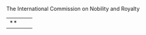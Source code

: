 The International Commission on Nobility and Royalty 







|  |  |  |
| --- | --- | --- |
| **|  | | --- | |  |**  **The International Commission on Nobility and Royalty**     **© Copyright 2005/2009**       **Heritage International University supports the aims and values of the International Commission on Nobility and Royalty** | **The International Commission on Nobility and Royalty**  **The International Commission on Nobility and Royalty** **|**[Brief Facts on the Commission](id68.html "Brief Facts on the Commission") **|**[THE STANDARD FOR ALL THAT WE DO](id92.html "THE STANDARD FOR ALL THAT WE DO") **|**[Briefly, the Benefits of Constitutional Monarchy](id81.html "Briefly, the Benefits of Constitutional ") **|**[IDEALS](the_ideals_of_nobility_and_royalty.html "IDEALS") **|**[ADVANTAGES](criticisms_and_benefits_of_monarchy.html "ADVANTAGES") **|**[Royal Families of the World](id59.html "Royal Families of the World") **|**[SOVEREIGNTY, NOBILITY AND ROYALTY](id31.html "SOVEREIGNTY, NOBILITY AND ROYALTY ")  **|**[PROBLEMS AND SOLUTIONS: The Future of Nobility and Chivalry](id108.html "PROBLEMS AND SOLUTIONS: The Future of No") **|**[DEPOSED SOVEREIGNTY AND ROYALTY: How to Preserve it and How it can be Lost](the_sovereign_rights_of_deposed_kings__monarchs_and_sovereign_princes.html "DEPOSED SOVEREIGNTY AND ROYALTY: How to ") **|**[Orders of Chivalry](id60.html "Orders of Chivalry") **|**[Heraldry](id56.html "Heraldry") **|**[The Nobility](id58.html "The Nobility") **|**[ROYAL & NOBLE GENEALOGY](id62.html "ROYAL  NOBLE GENEALOGY") **|**[MONARCHY AND NOBILITY: DIVINE RIGHTS & RESPONSIBILITIES](id54.html "MONARCHY AND NOBILITY: DIVINE RIGHTS  RE") **|**[General Philosophy & Practices](id44.html "General Philosophy  Practices") **|**[Membership Categories, Fees, Evidence Requirements and Standards](id19.html "Membership Categories, Fees, Evidence Re") **|**[Examples](id24.html "Examples") **|**[Benefits](id25.html "Benefits") **|**[FAKE TITLES AND COUNTERFEITS](id39.html "FAKE TITLES AND COUNTERFEITS") **|**[TITLE OF NOBILITY SCAMS](id64.html "TITLE OF NOBILITY SCAMS") **|**[May 2020 Public Newsletter](id63.html "May 2020 Public Newsletter") **|**[Officers of the Commission](id66.html "Officers of the Commission") **|**[Helpful Links](id41.html "Helpful Links") **|**[Contact](id48.html "Contact ")  **|**[Enrollment](id52.html "Enrollment") **|**[Registration or Certification](id57.html "Registration or Certification")  **(See Additional Articles below)**   **Welcome**   **Introduction to the Commission's Website**   **All the major legal principles that promote genuine and authentic nobility, royalty and chivalry are contained in the following new two volume book. Note what is says in the first paragraph of the Foreword:**   **The whole field of nobility and royalty is in disarray and confusion. It is rife with falsehoods, misguided experts, phony princes, and counterfeit chivalric orders. Besides the numerous scams and charlatans that exist, there is a widespread misunderstanding of the international and natural laws that govern dynastic rights. This is a field that is truly divided. This sad state of affairs need not continue. If international law is honored, revered and respected, then everything can be set in its proper order. The grand key to this needed unity is the rule of the just, time-honored laws that already exist.**   **The author is Dr. Stephen Baca y Kerr, JD, LLM, MAT, former special counsel to the Imperial and Royal House of Habsburg, Professor and Dean of the Law School at the International College of Interdisciplinary Studies. His book is** ***The Entitlement to Rule: Legal, Non-Territorial Sovereignty in International Law*** **and it is a masterpiece. Note excerpts of what people have said about it:**   **"It is written in a clear and compelling manner. It is hoped that more and more people will become familiar with the laws of justice contained in this book."** (Thubten Samphel, director of the Tibet Policy Institute of the Central Tibetan Administration and author of the book *Falling Through the Roof,* Dharamshala, India)   **"It is magnificently done and of great worth."** (Adalberto J. Urbina Briceno, Sc.D., Professor Head of the Public International Law Chair of the Catholic University Andres Bello- Caracas)   **"It is a goldmine of references and is a valuable account of a [thought provoking] . . . and poorly understood area of law."** (Rev'd Professor Noel Cox, LLM, MA, MTheol, Ph.D., LTh, FRHists, Barrister, Aberystwyth University, New Zealand)   **"Dr. Kerr has put together a book that is a "one of a kind" providing what is needed to perpetuate the rights of deposed sovereignty. For all those interested in the legal future of nobility and royalty, this is a very important, scholarly and insightful book to read."** (LaWanna Blount, Ph.D., F.Coll.T, vice president and professor at the American College of Interdisciplinary Sciences, Como, Mississippi, USA)   **"Dr. Kerr's book . . . is one of those . . . path breaking works that throws new light on a field of study . . . on the complex legal and philosophical sinews that keep alive [deposed] monarchies. . . . This type of writing fills a huge gap within the royal studies field. . . ."** (Dr. Diana Mandache, historian and author, Budapest, Romania)   **"The author obviously has a deep understanding of international law and how it relates to deposed monarchies and exiled governments. The content is well structured and well written. I accept this book as conforming to the highest academic standards expected of a master scholar and practitioner."** (Alexander Arapov, Sc.D., Professor of the Department of Philosophy and Sociology of the All-Russian State Distance-Learning Institute of Finance and Economics, a branch of the Financial University of the Russian Federation)   **"This has been the most interesting and helpful book I have read in the field of nobiliary law as well as international law . . . . It exemplifies the highest level of scholarly content, clarity and depth of inquiry yet presented on this profound and important subject."** (Prof. Dr. Mirjana Radovic-Markovic, Academician, Institute of Economic Sciences and Faculty of Business Economics and Entrepreneurship, Belgrade, Serbia)   **This unique book is being offered for free because of its singular importance to the field of nobility and royalty. Go to the website:** [**www.entitlement-to-rule.info**](http://www.entitlement-to-rule.info/ "http://www.entitlement-to-rule.info")**.**   **The International Commission on Nobility and Royalty** presently consists of over 60 members and contributors and seven board members and officers. This includes some scholars and experts in the field of nobility and royalty and a working association with four royal houses. No one is paid -- everything is done voluntarily. This association is organized to benefit society with what we consider to be of great worth and value. We average about at least 5,000+ hits a day. (See our "[**Public Newsletter**](id63.html "May 2020 Public Newsletter")") Our main goal and purpose is education to dispel the various misunderstandings that exist about Constitutional Monarchy, Royalty, Nobility and Chivalry, and show how it is really a shining gift that benefits those countries that either adopt it or preserve it.   In fact, research has shown that those countries that have constitutional monarchsgenerally have the best economies, wealth, prosperity, freedom and stability on the earth.  (see "[**Ideals**](the_ideals_of_nobility_and_royalty.html "IDEALS")" and "[**Advantages**](criticisms_and_benefits_of_monarchy.html "ADVANTAGES")")   **The Problem and the Purpose**   **The International Commission on Nobility and Royalty** was originally conceived to protect the field of nobility and royalty from modern day pirates who impersonate, and by their fraudulent declarations defame and denigrate those who hold authentic titles and valid claims. Education through articles are the chief means the Commission will use to defend and preserve the field from the menacing forces that are presently besieging it and denigrating its members.   Regrettably, there are literally thousands of people with phony titles of nobility, who claim royal or noble descent. They are masquerading as genuine title holders throughout the earth. Some thirty or more foul organizations are deceifully pumping out hundreds of counterfeit title holders, and at least forty plus self-appointed phony orders of chivalry exist -- giving out imitation knighthoods rather than authentic ones. By the turn of the century, this kind of fraud has more than quadrupled. The problem is, not only are they fake, but title inflation cheapens the greatness of those who are real, and hold authentic titles and genuine honors.   Another way this hurts what is real, is that number of these self-deceived impersonators believe they are suddenly high class and give out bad examples, which makes what is real look bad. That is, instead of being unpretentious and dignified, they are, to some degree, showy, high minded and haughty, which behaviour turns people off; such that, those who deal with them tend to consider all title holders with distain as snobby individuals. The legitimate nobles are not this way, but it is often quite difficult to discern the actual and real from the fakes without specialize knowledge -- hence, the existence and importance of this website.   Others claim illustrious ancestors based on nothing more than family fairy tales or vague legends passed down through the generations, or because of unscrupulous greedy men who sell unproven pedigrees on the internet to the unwary and unguarded.   In general, internet fraud is a frightening and growing problem. The **Internet Crime Complaint Center** reports over $500 million worth dalors worth of fraud in 2010. This huge amount only expresses what has been complained about to the authorities. Much more fraud actual occurred -- probably seven to eight times as much, but was never reported. This kind of crime is rampant and epidemic. It also exists in the field of nobility and royalty.   It is a very sad and undeniable fact that we live in a day of increasing frauds, bogus titles and scoundrels who plunder and take advantage of the innocent and the ignorant. Hence, there really needs to be a practical and effective organization designed to help protect the public and safeguard it from the lies and deceit of the self-proclaimed title consultants, fake knighthoods and unaccredited genealogists.   Another threat to the field is the domestic or nationalistic belief that any title of nobility given by a former sovereign house in current times is for private use only and has no worth or value, because no government will recognize it. However, under international law, deposed royal houses are legally sovereign and therefore can preserve those rights by obedience to the laws that can preserve it intact from generation to generation. (Please see the article [**DEPOSED SOVEREIGNTY AND ROYALTY: how to preserve it and how to lose it**](the_sovereign_rights_of_deposed_kings__monarchs_and_sovereign_princes.html "DEPOSED SOVEREIGNTY AND ROYALTY: How to "))   The International Commission has been organized as a private, non-public organization. It was with the idea in mind of protecting the public like a professional association or licensing board would. It has not been set up to expose false nobility or make believe titles, but to educate people so they can recognize counterfeiters as some create impressive websites, and mislead very skillfully.   Another equally important priority is to promote the ideals of nobility, royalty and monarchy in modern times, including its illustrious past, its future and its potential to benefit all mankind. (see "[**Ideals**](the_ideals_of_nobility_and_royalty.html "IDEALS")" and "[**Monarchy and Nobility: Divine Rights & Responsibilities**](id54.html "MONARCHY AND NOBILITY: DIVINE RIGHTS  RE")") This basic priority.   We have the ambition of making it eminently obvious to all people that constitutional monarchy is a choice that has brought prosperity and stability to most of the richest and most democratic nations on earth -- nations that are doing an unusually good job of protecting our most precious of rights as human beings -- principles such as life, liberty and the free pursuit of happiness.   In order to be effective in combating the identified threats to nobility and royalty and in promoting the immense potential for good that monarchy can create, we invite people everywhere to become members though donations to enable us to fulfill our important purposes.   To become fully operational, to accomplish our mission, to make a real difference in the world, we need your support. No one makes a salary in this organization. Everyone is a volunteer from the president on down. Every little amount contributed means that we can expand and enlarge our operations to measure up to the immense task that is before us. Your help is needed and wanted. **Please make the future brighter and contribute.**   **How to Identify a Scam and Thus Protect Yourself**   There are plenty of scammers or self-deceived people out there on the worldwide web. Part of our focus is on those selling fake titles or knighthoods or who impersonate what is real and genuine. Please see the articles "[**Fake Titles and Counterfeits**](id39.html "FAKE TITLES AND COUNTERFEITS")**,**" "[**Title of Nobility Scams**](id64.html "TITLE OF NOBILITY SCAMS")**,**" and "[**Orders of Chivalry**](id60.html "Orders of Chivalry")" for information on how to recognize if a person or organization is bogus or real.   In addition, if there is no real "**de jure**" sovereignty behind a self-proclaimed prince, then his or her claim is empty and fraudulent. The article "[**Sovereignty & The Future of Nobility and Royalty**](id31.html "SOVEREIGNTY, NOBILITY AND ROYALTY ")" and [**DEPOSED SOVEREIGNTY AND ROYALTY: how to preserve it and how to lose it**](the_sovereign_rights_of_deposed_kings__monarchs_and_sovereign_princes.html "DEPOSED SOVEREIGNTY AND ROYALTY: How to ")specifies the legal requirements necessary for an authentic claim under international law. If the self-proclaimed prince or order of chivalry does not square with the law regarding the preservation of sovereignty, the so-called prince or knighthood is a counterfeit or imitation. Other helpful markers are:   "**If the offer of an "****opportunity****" appears too good to be true, it probably is.**" Follow common business practice. For example, a legitimate business rarely conducts in cash on a street corner.  Know who you are dealing with. If you have not heard of a person, so-called prince or order of chivalry that you intend to do business with, learn more about them. Depending on the amount of money that you intend to spend, you may want to visit the business location, check with the Better Business Bureau or consult with your bank, an attorney, the police or the FBI fraud center.  Make sure you fully understand any business agreement that you enter into. If the terms are complex, have them reviewed by a competent attorney.  Be wary of businesses that operates out of post office boxes or mail drops and does not have a street address. Dealing with persons who do not a telephone line or are not licensed with the city and state in which they operate or have no other solid and reliable ways of contacting them are questionable.   Please see the articles: "[**Fake Titles and Counterfeits**](id39.html "FAKE TITLES AND COUNTERFEITS")" and "[**Title of Nobility Scams.**](id64.html "TITLE OF NOBILITY SCAMS")"   We have been members of two organizations to assure the public we are what we claim to be and do our best to be reliable, honest, sincere and true to our proclaimed purposes.   If you have questions about a self-proclaimed prince, royal or noble house, or order of chivalry, make inquiry, investigate them, do your homework, read the relevant articles, but please do not let yourself be taken in by any questionable operation no matter how authentic and genuine they present themselves to be. Remember that only the "**truth can make you free.**" (John 8:32) Free from very costly and humiliating mistakes.   **A Mark of Distinction**   Ethical conduct is a core value --- fundamental and basic to everything we stand for.   Our motto is "**built on solid evidence.**" In other words, we are an evidence based society. Everything must be factual, accurate and true. To do otherwise is to violate the whole purpose of our existence. We were created for the express purpose to promote the ideals of what is both true and real, as well as valid and authentic, in the important fields of monarchy, nobility and chivalry.   Our **Code of Conduct** provides essential guidelines and obligations to the highest standards of ethics. Not only to comply with the law and common decency, but in good faith to do our very best to be outstanding, cost/effective and reliable in all our dealings.   We have, therefore, as a business belonged to "**Chamber of Commerce on the Web**," which is "**The Seal of Integrity in Online Business**" for over eight years. "T**he Chamber of Commerce on the Web**" may be contacted at **admin@chamberofcommerce-ontheweb.com** (Chamber of Commerce, 2013: [**http://chamberofcommerce-ontheweb.com**](http://chamberofcommerce-ontheweb.com/ "http://chamberofcommerce-ontheweb.com"))   The sole purpose of our membership in the Chamber was to provide an environment in which a claimant or client could be confident, assured and correct in trusting us to do what we say we will do.   In addition to proving ourselves to be a business organization of integrity, while operating as a for-profit business, the Commission achieved the highest rating of an **"A+"** while we operated as a business through the "**Better Business Bureau®In Northern Nevada**." That is, on a scale of **A+ to F**, the commission received the following:   **"BBB® Non-Accredited A+ Rating"**   **This rating was based on 16 factors showing sustained general continuity, dependability and integrity for a long period of time. The BBB may be contacted at:** **info@reno.bbb.org**(Better Business Bureau, 2013: **http://www.bbb.org/reno/business-reviews/genealogy-services/the-international-commission-on-nobility-and-royalty-in-carson-city-nv-90004769**)   However, since the International Commission is no longer a business, but has downsized to a become a strictly voluntary service organization, continuing as a though we were a business, make no sense.  We will, of course, continue to serve the best that we can and uphold all our former standards for truth and integrity.  The positive honors we have achieved in the past will be continued. Ideals and ethics are important to us and will continue to be a guiding factor in all our decisions. It is central to all that we do.   **Articles on this Website**   Unless people can see the immense worth and value of monarchy, nobility and chivalry, which is far above silver and gold, these special and unique ideals will lose their edge and could eventually be lost to mankind. There are too many enemies and too much misinformation against monarchy for people to be objective. Nevertheless, knowledge of the true and real facts makes one powerful or empowered to be free from costly mistakes. The articles on this website are shared in order to safeguard the rights and privileges of the authenitc noble and royal houses that exist as well as protect the public from falsehoods were we can.   We encourage you to read and enjoy the articles that follow, which are informative and can enlarge your understanding of the whys and wherefores as well as the true and permanent rights of royalty, nobility and chivalry. The following articles are considered especially important to read:   **(1)** "[**IDEALS**](the_ideals_of_nobility_and_royalty.html "IDEALS")"  **(2)** "[**ADVANTAGES**](criticisms_and_benefits_of_monarchy.html "ADVANTAGES")"  **(3)** "[**SOVEREIGNTY, NOBILITY AND ROYALTY**](id31.html "SOVEREIGNTY, NOBILITY AND ROYALTY ")"  **(4)** "[**PROBLEMS AND SOLUTIONS: The Future of Nobility and Chivalry**](id108.html "PROBLEMS AND SOLUTIONS: The Future of No")"  **(4)** "[**DEPOSED SOVEREIGNTY AND ROYALTY: how to preserve it and how to lose it**](the_sovereign_rights_of_deposed_kings__monarchs_and_sovereign_princes.html "DEPOSED SOVEREIGNTY AND ROYALTY: How to ")"  **(5)** "[**MONARCHY AND NOBILITY: DIVINE RIGHTS & RESPONSIBILITIES**](id54.html "MONARCHY AND NOBILITY: DIVINE RIGHTS  RE")"  **(6)** "[**FAKE TITLES AND COUNTERFEITS**](id39.html "FAKE TITLES AND COUNTERFEITS")"  **(7)** "[**TITLES OF NOBILITY SCAMS**](id64.html "TITLE OF NOBILITY SCAMS")"   **Supplimental Articles are as follows:**   **(a)**[**Dynastic Law**](id70.html "Dynastic Law")  **(b)** [**German Nobility**](id75.html "German Nobility")  **(c)** [**Nobiliary Law and Succession**](id76.html "Nobiliary Law and Succession")  **(d)** [**Royal and Noble Ranks, Styles and Addresses**](id84.html "Royal and Noble Ranks, Styles and Addres")  **(e)** [**HM Juan Carlos I: The King who Championed Democracy**](id77.html "HM Juan Carlos I: The King who Champione")  **(f)** [**Genealogy**](id78.html "Genealogy")  **(g)** [**Heraldry**](id79.html "Heraldry")  **(h)** [**Chivalry and Modern Times**](id80.html "Chivalry and Modern Times")  **(i)** [**Demoralised Georgia may renewed itself by restoring its monarchy**](id93.html "Demoralized Georgia may renew itself by ")  **(j)** [**The Royal Line of Kings & True Successors of the Kingdom of Georgia**](id94.html "The Royal Line of Kings  True Successors")  **(k)** [**Statement of the Royal House of Georgia**](id99.html "A Statement Issued by the Chancellery of")  **(l)** [**A Statement Issued by the Chancellery of the Royal House of Georgia**](id99.html "A Statement Issued by the Chancellery of")  **(m)** [**The King and the Kingdom of Bunyoro-Kitara**](id96.html "The King and the Kingdom of BunyoroKitar")  **(n)** [**His Majesty, The King of Rwanda**](id107.html "His Majesty the King of Rwanda")  **(o)** [**Monarchy Efforts in Serbia**](id88.html "Monarchy Efforts in Serbia")  **(p)** [**Sources of Corruption in Government: The Need for Checks and Balances, Part One**](id82.html "Sources of Corruption in Government: The")  **(q)** [**Sources of Corruption in Government: The Need for Checks and Balances, Part Two**](id95.html "Sources of Corruption in Government: The")  **(r)** [**Virtue, Greatness and Government**](id86.html "Virtue, Greatness and Government")  **(s)** [**The Model Constitution**](id85.html "The Model Constitution")  **(t)** [**The Return of Royalty to Indonesia**](id90.html "The Return of Royalty to Indonesia")  **(u)** [**Sovereignty in the Holy Roman and Byzantine Empire**](id91.html "Sovereignty in the Holy Roman and Byzant")[**s**](id91.html "Sovereignty in the Holy Roman and Byzant")  **(v)** [**The Claim of Sovereignty of the Self-Styled Abbey-Principality of San Luigi**](sovereignty.html "The Claim of Sovereignty of the SelfStyl")  **(w)** [**The Wacky World of the so-called**](san_luigi_lies_about_donald_edward_goff.html "The Wacky World of the socalled Abbey Pr") [**Abbey-Principality of San Luigi**](san_luigi_lies_about_donald_edward_goff.html "The Wacky World of the socalled Abbey Pr")  **(x)** [**First Defamation Web Page of the Self-Styled Abbey-Principality of San Luigi**](san_luigi_lies_about_donald_edward_goff68.html "First Defamation Web Page of the SelfSty")  **(y)** [**The Second Defamation Web Page of the Self-Styled Abbey-Principality of San Luigi**](san_luigi_lies_about_donald_edward_goff69.html "The Second Defamation Web Page of the Se")  **(z)** [**The Third Defamation Web Page of the Self-Styled Abbey-Principality of San Luigi**](san_luigi_lies_about_donald_edward_goff6a.html "The Third Defamation Web Page of the Sel")   **P****lease help us refine and improve them the articles we have. We want to provide the most compelling and convincing articles in the world to better promote what we feel is of such great import.**   You are also invited to submit articles for approval by the board to be published.   **Invitation**   **We welcome your responses and your membership.**  **We invite you to contribute.**   **Contact or donate through the following:**        **For Membership or to become Certified, please read** "[**Membership Categories, Fees, Evidence Requirements & Standards**](id19.html "Membership Categories, Fees, Evidence Re")."  **When you are ready to move ahead with membership or certification, go to** "[**Enrollments and/or Contributions**](id52.html "Enrollment")" **or** "[**Registration**](id57.html "Registration or Certification")[**or Certification**](id57.html "Registration or Certification")."   **© Copyright 2005/2009 -- International Commission on Nobility and Royalty.  All Rights Reserved.** **(****All pictures are from the public domain as far as we have been able to verify and are not under any copyright restrictions)**   [up](#introduction "The International Commission on Nobility") [next](id68.html "Brief Facts on the Commission") |